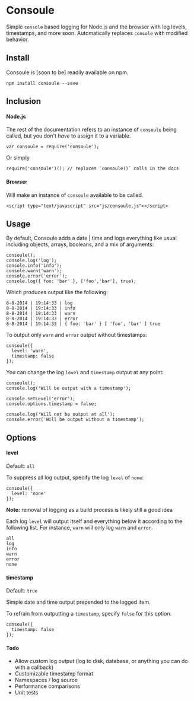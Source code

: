 Consoule
========

Simple `console` based logging for Node.js and the browser with log levels,
timestamps, and more soon. Automatically replaces `console` with modified behavior.

## Install
Consoule is [soon to be] readily available on npm.
 
    npm install consoule --save
     
## Inclusion
#### Node.js
The rest of the documentation refers to an instance of `consoule` being called,
but you don't *have* to assign it to a variable.

    var consoule = require('consoule');
    
Or simply

    require('consoule')(); // replaces `consoule()` calls in the docs
    
#### Browser
Will make an instance of `consoule` available to be called. 

    <script type="text/javascript" src="js/consoule.js"></script>

## Usage
By default, Consoule adds a date | time and logs everything like usual
including objects, arrays, booleans, and a mix of arguments:
 
    consoule();
    console.log('log');
    console.info('info');
    console.warn('warn');
    console.error('error');
    console.log({ foo: 'bar' }, ['foo','bar'], true);

Which produces output like the following:

    8-8-2014 | 19:14:33 | log
    8-8-2014 | 19:14:33 | info
    8-8-2014 | 19:14:33 | warn
    8-8-2014 | 19:14:33 | error
    8-8-2014 | 19:14:33 | { foo: 'bar' } [ 'foo', 'bar' ] true
    
To output only `warn` and `error` output without timestamps:

    consoule({
      level: 'warn',
      timestamp: false
    });
    
You can change the log `level` and `timestamp` output at any point:

    consoule();
    console.log('Will be output with a timestamp');
    
    console.setLevel('error');
    console.options.timestamp = false;
    
    console.log('Will not be output at all');
    console.error('Will be output without a timestamp');

## Options

#### level
Default: `all`

To suppress all log output, specify the log `level` of `none`:

    consoule({
      level: 'none'
    });
    
**Note:** removal of logging as a build process is likely still a good idea
    
Each log `level` will output itself and everything below it according to the following list.
For instance, `warn` will only log `warn` and `error`. 

    all
    log
    info
    warn
    error
    none
    
#### timestamp
Default: `true`

Simple date and time output prepended to the logged item.

To refrain from outputting a `timestamp`, specify `false` for this option.

    consoule({
      timestamp: false
    });

#### Todo
* Allow custom log output (log to disk, database, or anything you can do with a callback)
* Customizable timestamp format
* Namespaces / log source
* Performance comparisons
* Unit tests
